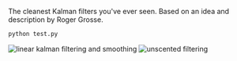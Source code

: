 The cleanest Kalman filters you've ever seen. Based on an idea and description by Roger Grosse.

```python
python test.py
```

![linear kalman filtering and smoothing](http://www.mit.edu/~mattjj/github/pykalmanfilters/kalman_smoother_result.png)
![unscented filtering](http://www.mit.edu/~mattjj/github/pykalmanfilters/unscented_filter_result.png)
